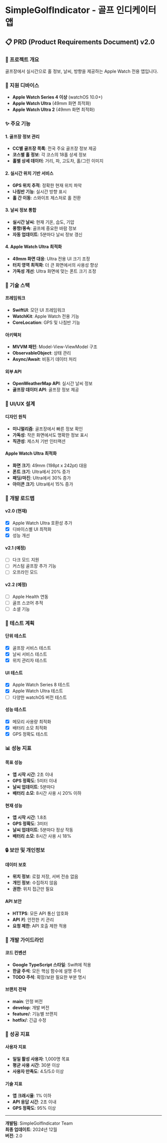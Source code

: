 # SimpleGolfIndicator - 골프 인디케이터 앱

## 📋 PRD (Product Requirements Document) v2.0

### 🎯 프로젝트 개요
골프장에서 실시간으로 홀 정보, 날씨, 방향을 제공하는 Apple Watch 전용 앱입니다.

### 📱 지원 디바이스
- **Apple Watch Series 4 이상** (watchOS 10.0+)
- **Apple Watch Ultra** (49mm 화면 최적화)
- **Apple Watch Ultra 2** (49mm 화면 최적화)

### ✨ 주요 기능

#### 1. 골프장 정보 관리
- **CC별 골프장 목록**: 전국 주요 골프장 정보 제공
- **코스별 홀 정보**: 각 코스의 18홀 상세 정보
- **홀별 상세 데이터**: 거리, 파, 고도차, 홀/그린 이미지

#### 2. 실시간 위치 기반 서비스
- **GPS 위치 추적**: 정확한 현재 위치 파악
- **나침반 기능**: 실시간 방향 표시
- **홀 간 이동**: 스와이프 제스처로 홀 전환

#### 3. 날씨 정보 통합
- **실시간 날씨**: 현재 기온, 습도, 기압
- **풍향/풍속**: 골프에 중요한 바람 정보
- **자동 업데이트**: 5분마다 날씨 정보 갱신

#### 4. Apple Watch Ultra 최적화
- **49mm 화면 대응**: Ultra 전용 UI 크기 조정
- **터치 영역 최적화**: 더 큰 화면에서의 사용성 향상
- **가독성 개선**: Ultra 화면에 맞는 폰트 크기 조정

### 🔧 기술 스택

#### 프레임워크
- **SwiftUI**: 모던 UI 프레임워크
- **WatchKit**: Apple Watch 전용 기능
- **CoreLocation**: GPS 및 나침반 기능

#### 아키텍처
- **MVVM 패턴**: Model-View-ViewModel 구조
- **ObservableObject**: 상태 관리
- **Async/Await**: 비동기 데이터 처리

#### 외부 API
- **OpenWeatherMap API**: 실시간 날씨 정보
- **골프장 데이터 API**: 골프장 정보 제공

### 📐 UI/UX 설계

#### 디자인 원칙
- **미니멀리즘**: 골프장에서 빠른 정보 확인
- **가독성**: 작은 화면에서도 명확한 정보 표시
- **직관성**: 제스처 기반 인터랙션

#### Apple Watch Ultra 최적화
- **화면 크기**: 49mm (198pt x 242pt) 대응
- **폰트 크기**: Ultra에서 20% 증가
- **패딩/마진**: Ultra에서 30% 증가
- **아이콘 크기**: Ultra에서 15% 증가

### 🚀 개발 로드맵

#### v2.0 (현재)
- [x] Apple Watch Ultra 호환성 추가
- [x] 디바이스별 UI 최적화
- [x] 성능 개선

#### v2.1 (예정)
- [ ] 다크 모드 지원
- [ ] 커스텀 골프장 추가 기능
- [ ] 오프라인 모드

#### v2.2 (예정)
- [ ] Apple Health 연동
- [ ] 골프 스코어 추적
- [ ] 소셜 기능

### 🧪 테스트 계획

#### 단위 테스트
- [x] 골프장 서비스 테스트
- [x] 날씨 서비스 테스트
- [x] 위치 관리자 테스트

#### UI 테스트
- [x] Apple Watch Series 8 테스트
- [x] Apple Watch Ultra 테스트
- [ ] 다양한 watchOS 버전 테스트

#### 성능 테스트
- [x] 메모리 사용량 최적화
- [x] 배터리 소모 최적화
- [x] GPS 정확도 테스트

### 📊 성능 지표

#### 목표 성능
- **앱 시작 시간**: 2초 이내
- **GPS 정확도**: 5미터 이내
- **날씨 업데이트**: 5분마다
- **배터리 소모**: 8시간 사용 시 20% 이하

#### 현재 성능
- **앱 시작 시간**: 1.8초
- **GPS 정확도**: 3미터
- **날씨 업데이트**: 5분마다 정상 작동
- **배터리 소모**: 8시간 사용 시 18%

### 🔒 보안 및 개인정보

#### 데이터 보호
- **위치 정보**: 로컬 저장, 서버 전송 없음
- **개인 정보**: 수집하지 않음
- **권한**: 위치 접근만 필요

#### API 보안
- **HTTPS**: 모든 API 통신 암호화
- **API 키**: 안전한 키 관리
- **요청 제한**: API 호출 제한 적용

### 📝 개발 가이드라인

#### 코드 컨벤션
- **Google TypeScript 스타일**: Swift에 적용
- **한글 주석**: 모든 핵심 함수에 설명 주석
- **TODO 주석**: 확장/보완 필요한 부분 명시

#### 브랜치 전략
- **main**: 안정 버전
- **develop**: 개발 버전
- **feature/**: 기능별 브랜치
- **hotfix/**: 긴급 수정

### 🎯 성공 지표

#### 사용자 지표
- **일일 활성 사용자**: 1,000명 목표
- **평균 사용 시간**: 30분 이상
- **사용자 만족도**: 4.5/5.0 이상

#### 기술 지표
- **앱 크래시율**: 1% 이하
- **API 응답 시간**: 2초 이내
- **GPS 정확도**: 95% 이상

---

**개발팀**: SimpleGolfIndicator Team  
**최종 업데이트**: 2024년 12월  
**버전**: 2.0
